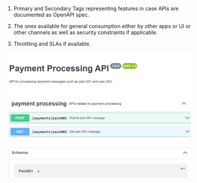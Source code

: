 1. Primary and Secondary Tags representing features in case APIs are documented as OpenAPI spec.

2. The ones available for general consumption either by other apps or UI or other channels as well as security constraints if applicable.

3. Throttling and SLAs if available.


![Swagger API Flow](/Swagger_API.png)
